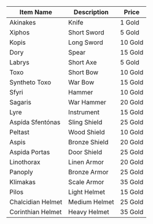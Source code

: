 | Item  Name        | Description   | Price   |
| ----------------- | ------------- | ------- |
| Akinakes          | Knife         | 1 Gold  |
| Xiphos            | Short Sword   | 5 Gold  |
| Kopis             | Long Sword    | 10 Gold |
| Dory              | Spear         | 15 Gold |
| Labrys            | Short Axe     | 5 Gold  |
| Toxo              | Short Bow     | 10 Gold |
| Syntheto Toxo     | War Bow       | 15 Gold |
| Sfyri             | Hammer        | 10 Gold |
| Sagaris           | War Hammer    | 20 Gold |
| Lyre              | Instrument    | 15 Gold |
| Aspída Sfentónas  | Sling Shield  | 25 Gold |
| Peltast           | Wood Shield   | 10 Gold |
| Aspis             | Bronze Shield | 20 Gold |
| Aspida Portas     | Door Shield   | 25 Gold |
| Linothorax        | Linen Armor   | 20 Gold |
| Panoply           | Bronze Armor  | 25 Gold |
| Klimakas          | Scale Armor   | 35 Gold |
| Pilos             | Light Helmet  | 15 Gold |
| Chalcidian Helmet | Medium Helmet | 25 Gold |
| Corinthian Helmet | Heavy Helmet  | 35 Gold | 
